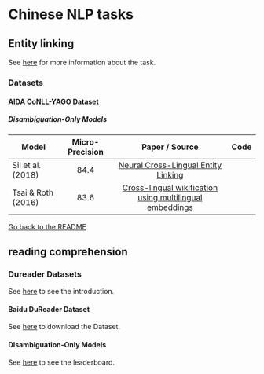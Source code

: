 # Chinese NLP tasks

## Entity linking

See [here](../english/entity_linking.md) for more information about the task.

### Datasets

#### AIDA CoNLL-YAGO Dataset

##### Disambiguation-Only Models

|  Model | Micro-Precision | Paper / Source | Code | 
| ------------- | :-----:| :----: | :----: |
| Sil et al. (2018) | 84.4 | [Neural Cross-Lingual Entity Linking](https://www.aaai.org/ocs/index.php/AAAI/AAAI18/paper/view/16501/16101) | |
| Tsai & Roth (2016) | 83.6 | [Cross-lingual wikification using multilingual embeddings](http://cogcomp.org/papers/TsaiRo16b.pdf) | |

[Go back to the README](../README.md)

## reading comprehension

### Dureader Datasets
See [here](https://ai.baidu.com/broad/introduction?dataset=dureader) to see the introduction.

#### Baidu DuReader Dataset
See [here](https://ai.baidu.com/broad/download?dataset=dureader) to download the Dataset.

#### Disambiguation-Only Models
See [here](https://ai.baidu.com/broad/leaderboard?dataset=dureader) to see the leaderboard.
